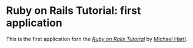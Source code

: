 # Ruby on Rails Tutorial: first application

This is the first application forn the [*Ruby on Rails Tutorial*](http://railstutorial.org) by [Michael Hartl](http://michaelhartl.com/).